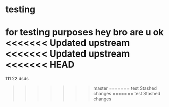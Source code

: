 # testing
for testing purposes
hey bro are u ok
<<<<<<< Updated upstream
<<<<<<< Updated upstream
<<<<<<< HEAD
=======
111
22
dsds
>>>>>>> master
=======
test
>>>>>>> Stashed changes
=======
test
>>>>>>> Stashed changes

